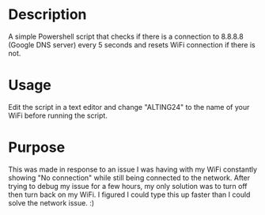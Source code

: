 # Description
A simple Powershell script that checks if there is a connection to 8.8.8.8 (Google DNS server) every 5 seconds and resets WiFi connection if there is not.

# Usage
Edit the script in a text editor and change "ALTING24" to the name of your WiFi before running the script.

# Purpose
This was made in response to an issue I was having with my WiFi constantly showing "No connection" while still being connected to the network. After trying to debug my issue for a few hours, my only solution was to turn off then turn back on my WiFi. I figured I could type this up faster than I could solve the network issue. :)
